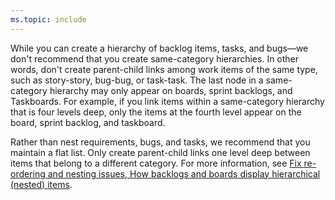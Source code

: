 ```yaml
---
ms.topic: include
---
```


While you can create a hierarchy of backlog items, tasks, and bugs&mdash;we don't recommend that you create same-category hierarchies. In other words, don't create parent-child links among work items of the same type, such as story-story, bug-bug, or task-task. The last node in a same-category hierarchy may only appear on boards, sprint backlogs, and Taskboards. For example, if you link items within a same-category hierarchy that is four levels deep, only the items at the fourth level appear on the board, sprint backlog, and taskboard.  

Rather than nest requirements, bugs, and tasks, we recommend that you maintain a flat list. Only create parent-child links one level deep between items that belong to a different category. For more information, see [Fix re-ordering and nesting issues, How backlogs and boards display hierarchical (nested) items](../backlogs/resolve-backlog-reorder-issues.md).
